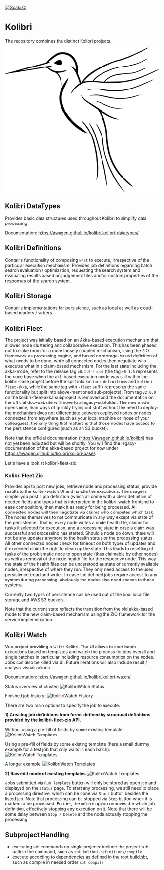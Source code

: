 [![Scala CI](https://github.com/awagen/kolibri/actions/workflows/scala.yml/badge.svg?event=push)](https://github.com/awagen/kolibri/actions/workflows/scala.yml)

# Kolibri
The repository combines the distinct Kolibri projects.

![Alt text](images/kolibri.svg?raw=true "Kolibri")

## Kolibri DataTypes
Provides basic data structures used throughout Kolibri to simplify data
processing.

Documentation: <https://awagen.github.io/kolibri/kolibri-datatypes/>

## Kolibri Definitions
Contains functionality of composing ```what``` to execute, irrespective of the particular execution mechanism.
Provides job definitions regarding batch search evaluation / optimization, requesting the search system
and evaluating results based on judgement files and/or custom properties
of the responses of the search system.

## Kolibri Storage
Contains implementations for persistence, such as local as well as cloud-based readers / writers.

## Kolibri Fleet
The project was initially based on an Akka-based execution mechanism that allowed node clustering and 
collaborative execution. This has been phased out to make room for a more loosely coupled mechanism,
using the ZIO framework as processing engine, and based on storage-based definition of what needs to be done,
while all connected nodes then negotiate who executes what in a claim-based mechanism.
For the last state including the akka-mode, refer to the release tag ```v0.1.5-fleet``` (the tag ```v0.1.5``` represents
the code base when the akk-based execution mode was still within the kolibri-base project before the split into 
```kolibri-definitions``` and ```kolibri-fleet-akka```, while the same tag with ```-fleet``` suffix represents the 
same functionality but split into above-mentioned sub-projects).
From tag ```v2.0.0``` on the kolibri-fleet-akka subproject is removed and the documentation on the official doc-website 
will move to a legacy-subfolder.
The new mode opens nice, lean ways of quickly trying out stuff without the need to deploy: the mechanism does not differentiate
between deployed nodes or nodes connected from anywhere (such as your local machine or those of your colleagues), 
the only thing that matters is that those nodes have access to the persistence configured (such as an S3 bucket).

Note that the official documentation (<https://awagen.github.io/kolibri>) has not yet been adjusted but 
will be shortly. You will find the legacy-documentation of the akka-based project for now under
<https://awagen.github.io/kolibri/kolibri-base/>.

Let's have a look at kolibri-fleet-zio.

### Kolibri Fleet Zio
Provides api to post new jobs, retrieve node and processing status, provide results to the kolibri-watch UI 
and handle the executions. The usage is simple: you post a job definition (which all come with a clear definition
of needed fields and types that is interpreted in the kolibri-watch frontend to ease composition),
then mark it as ready for being processed. All connected nodes will then negotiate via claims who computes which
task. The nodes themselves to not communicate in any way except via state of the persistence.
That is, every node writes a node health file, claims for tasks it selected for execution, and a processing state
in case a claim was successful and processing has started.
Should a node go down, there will not be any updates anymore to the health status or the processing status.
All other connected nodes check for timeout on both types of updates and if exceeded claim the right to clean up
the state. This leads to resetting of tasks of the problematic node to open state (thus claimable by other nodes)
as well as removal of the node health file for the respective node. This way the state of the health files can
be understood as state of currently available nodes, irrespective of where they run.
They only need access to the used persistence (read and write). In case the defined jobs require access to any
system during processing, obviously the nodes also need access to those systems.

Currently two types of persistence can be used out of the box: local file storage and AWS S3 buckets.

Note that the current state reflects the transition from the old akka-based mode to the new claim-based mechanism
using the ZIO framework for the service implementation.


## Kolibri Watch
Vue project providing a UI for Kolibri.
The UI allows to start batch executions based on templates and watch the process for jobs overall
and single batches in particular including resource consumption on the nodes.
Jobs can also be killed via UI.
Future iterations will also include result / analysis visualizations.

Documentation: <https://awagen.github.io/kolibri/kolibri-watch/>

Status overview of cluster:
![KolibriWatch Status](images/Status.png?raw=true "KolibriWatch Status")

Finished job history:
![KolibriWatch History](images/History.png?raw=true "KolibriWatch Finished Jobs")

There are two main options to specify the job to execute:

**1) Creating job definitions from forms defined by structural definitions provided by the kolibri-fleet-zio API.**

Without using a pre-fill of fields by some existing template:
![KolibriWatch Templates](images/Create_Form_Empty.png?raw=true "KolibriWatch Form1")

Using a pre-fill of fields by some existing template (here a small dummy example for a test job that only waits in each batch):
![KolibriWatch Templates](images/Create_Form_SmallExample.png?raw=true "KolibriWatch Form2")

A longer example:
![KolibriWatch Templates](images/Create_Form_FillIn_Template.png?raw=true "KolibriWatch Form3")


**2) Raw edit mode of existing templates**
![KolibriWatch Templates](images/Create_Raw_Template_Edit.png?raw=true "KolibriWatch Form4")


Jobs submitted via ```Run Template``` button will only be stored as open job and displayed on the ```Status``` page.
To start any processing, we still need to place a processing directive, which can be done via ```Start``` button 
besides the listed job. Note that processing can be stopped via ```Stop``` button when it is marked to be processed.
Further, the ```Delete``` option removes the whole job definition, effectively stopping any execution on it.
Note that there will be some delay between ```Stop / Delete``` and the node actually stopping the processing.

  
## Subproject Handling
- executing sbt commands on single projects: include the project sub-path
in the command, such as ```sbt kolibri-definitions/compile```
- execute according to dependencies as defined in the root build.sbt, such as
compile in needed order ```sbt compile```

